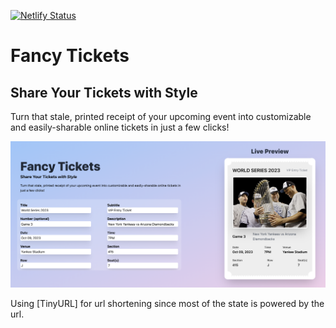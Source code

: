 [![Netlify Status](https://api.netlify.com/api/v1/badges/a81204a5-d6c4-4a7f-807b-3fcecda118ee/deploy-status)](https://app.netlify.com/sites/fancytickets/deploys)
# Fancy Tickets

## Share Your Tickets with Style

Turn that stale, printed receipt of your upcoming event into customizable and easily-sharable online tickets in just a few clicks!

![Homepage](./public/screenshot.png)

Using [TinyURL] for url shortening since most of the state is powered by the url.
